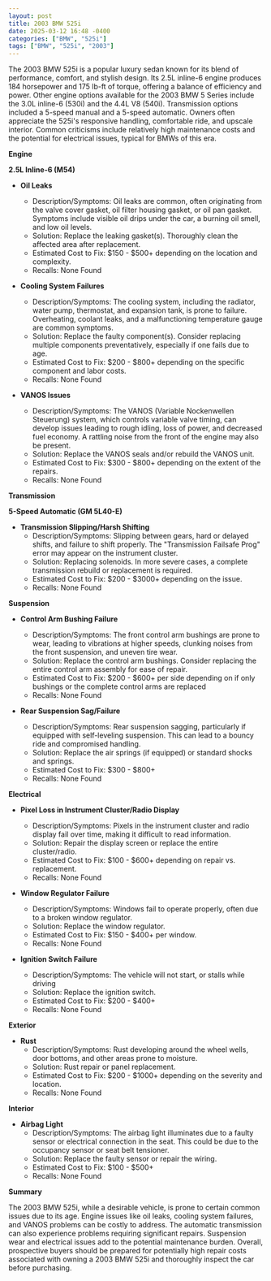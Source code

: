 ```yaml
---
layout: post
title: 2003 BMW 525i
date: 2025-03-12 16:48 -0400
categories: ["BMW", "525i"]
tags: ["BMW", "525i", "2003"]
---
```

The 2003 BMW 525i is a popular luxury sedan known for its blend of performance, comfort, and stylish design. Its 2.5L inline-6 engine produces 184 horsepower and 175 lb-ft of torque, offering a balance of efficiency and power. Other engine options available for the 2003 BMW 5 Series include the 3.0L inline-6 (530i) and the 4.4L V8 (540i). Transmission options included a 5-speed manual and a 5-speed automatic. Owners often appreciate the 525i's responsive handling, comfortable ride, and upscale interior. Common criticisms include relatively high maintenance costs and the potential for electrical issues, typical for BMWs of this era.

**Engine**

**2.5L Inline-6 (M54)**

*   **Oil Leaks**
    *   Description/Symptoms: Oil leaks are common, often originating from the valve cover gasket, oil filter housing gasket, or oil pan gasket. Symptoms include visible oil drips under the car, a burning oil smell, and low oil levels.
    *   Solution: Replace the leaking gasket(s). Thoroughly clean the affected area after replacement.
    *   Estimated Cost to Fix: $150 - $500+ depending on the location and complexity.
    *   Recalls: None Found

*   **Cooling System Failures**
    *   Description/Symptoms: The cooling system, including the radiator, water pump, thermostat, and expansion tank, is prone to failure. Overheating, coolant leaks, and a malfunctioning temperature gauge are common symptoms.
    *   Solution: Replace the faulty component(s). Consider replacing multiple components preventatively, especially if one fails due to age.
    *   Estimated Cost to Fix: $200 - $800+ depending on the specific component and labor costs.
    *   Recalls: None Found

*   **VANOS Issues**
    *   Description/Symptoms: The VANOS (Variable Nockenwellen Steuerung) system, which controls variable valve timing, can develop issues leading to rough idling, loss of power, and decreased fuel economy. A rattling noise from the front of the engine may also be present.
    *   Solution: Replace the VANOS seals and/or rebuild the VANOS unit.
    *   Estimated Cost to Fix: $300 - $800+ depending on the extent of the repairs.
    *   Recalls: None Found

**Transmission**

**5-Speed Automatic (GM 5L40-E)**

*   **Transmission Slipping/Harsh Shifting**
    *   Description/Symptoms: Slipping between gears, hard or delayed shifts, and failure to shift properly. The "Transmission Failsafe Prog" error may appear on the instrument cluster.
    *   Solution: Replacing solenoids. In more severe cases, a complete transmission rebuild or replacement is required.
    *   Estimated Cost to Fix: $200 - $3000+ depending on the issue.
    *   Recalls: None Found

**Suspension**

*   **Control Arm Bushing Failure**
    *   Description/Symptoms: The front control arm bushings are prone to wear, leading to vibrations at higher speeds, clunking noises from the front suspension, and uneven tire wear.
    *   Solution: Replace the control arm bushings. Consider replacing the entire control arm assembly for ease of repair.
    *   Estimated Cost to Fix: $200 - $600+ per side depending on if only bushings or the complete control arms are replaced
    *   Recalls: None Found

*   **Rear Suspension Sag/Failure**
    *   Description/Symptoms: Rear suspension sagging, particularly if equipped with self-leveling suspension. This can lead to a bouncy ride and compromised handling.
    *   Solution: Replace the air springs (if equipped) or standard shocks and springs.
    *   Estimated Cost to Fix: $300 - $800+
    *   Recalls: None Found

**Electrical**

*   **Pixel Loss in Instrument Cluster/Radio Display**
    *   Description/Symptoms: Pixels in the instrument cluster and radio display fail over time, making it difficult to read information.
    *   Solution: Repair the display screen or replace the entire cluster/radio.
    *   Estimated Cost to Fix: $100 - $600+ depending on repair vs. replacement.
    *   Recalls: None Found

*   **Window Regulator Failure**
    *   Description/Symptoms: Windows fail to operate properly, often due to a broken window regulator.
    *   Solution: Replace the window regulator.
    *   Estimated Cost to Fix: $150 - $400+ per window.
    *   Recalls: None Found

*   **Ignition Switch Failure**
    *   Description/Symptoms: The vehicle will not start, or stalls while driving
    *   Solution: Replace the ignition switch.
    *   Estimated Cost to Fix: $200 - $400+
    *   Recalls: None Found

**Exterior**

*   **Rust**
    *   Description/Symptoms: Rust developing around the wheel wells, door bottoms, and other areas prone to moisture.
    *   Solution: Rust repair or panel replacement.
    *   Estimated Cost to Fix: $200 - $1000+ depending on the severity and location.
    *   Recalls: None Found

**Interior**

*   **Airbag Light**
    * Description/Symptoms: The airbag light illuminates due to a faulty sensor or electrical connection in the seat. This could be due to the occupancy sensor or seat belt tensioner.
    * Solution: Replace the faulty sensor or repair the wiring.
    * Estimated Cost to Fix: $100 - $500+
    * Recalls: None Found

**Summary**

The 2003 BMW 525i, while a desirable vehicle, is prone to certain common issues due to its age. Engine issues like oil leaks, cooling system failures, and VANOS problems can be costly to address. The automatic transmission can also experience problems requiring significant repairs. Suspension wear and electrical issues add to the potential maintenance burden. Overall, prospective buyers should be prepared for potentially high repair costs associated with owning a 2003 BMW 525i and thoroughly inspect the car before purchasing.

